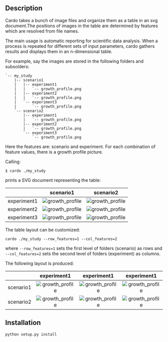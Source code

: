 Description
-----------

Cardo takes a bunch of image files and organize them as a table in an svg
document.The positions of images in the table are determined by features
which are resolved from file names.

The main usage is automatic reporting for scientific data analysis.
When a process is repeated for different sets of input parameters, cardo
gathers results and displays them in an n-dimensional table.

For example, say the images are stored in the following folders
and subsolders:
```
`-- my_study
    |-- scenario1
    |   |-- experiment1
    |   |   `-- growth_profile.png
    |   |-- experiment2
    |   |   `-- growth_profile.png
    |   `-- experiment3
    |       `-- growth_profile.png
    `-- scenario2
        |-- experiment1
        |   `-- growth_profile.png
        |-- experiment2
        |   `-- growth_profile.png
        `-- experiment3
            `-- growth_profile.png
```

Here the features are: scenario and experiment. For each combination of feature
values, there is a growth profile picture.

Calling:

    $ cardo ./my_study

prints a SVG document representing the table:

|              |       scenario1           |     scenario2             |  
|:------------:|:-------------------------:|:-------------------------:|
| experiment1  | ![growth_profile][growth] | ![growth_profile][growth] |
| experiment2  | ![growth_profile][growth] | ![growth_profile][growth] |
| experiment3  | ![growth_profile][growth] | ![growth_profile][growth] |

[growth]: https://upload.wikimedia.org/wikipedia/commons/0/04/1328101942_Arrow-Up.png

The table layout can be customized:
```{r, engine='shell', count_lines}
cardo ./my_study --row_features=1 --col_features=2
```
where `--row_features=1` sets the first level of folders (scenario) as rows
and `--col_features=2` sets the second level of folders (experiment) as columns.

The following layout is produced:

|              |       experiment1         |     experiment1           |     experiment1           |  
|:------------:|:-------------------------:|:-------------------------:|:-------------------------:|
| scenario1    | ![growth_profile][growth] | ![growth_profile][growth] | ![growth_profile][growth] |
| scenario2    | ![growth_profile][growth] | ![growth_profile][growth] | ![growth_profile][growth] |
             
             
Installation
------------

```{r, engine='shell', count_lines}
python setup.py install
```
